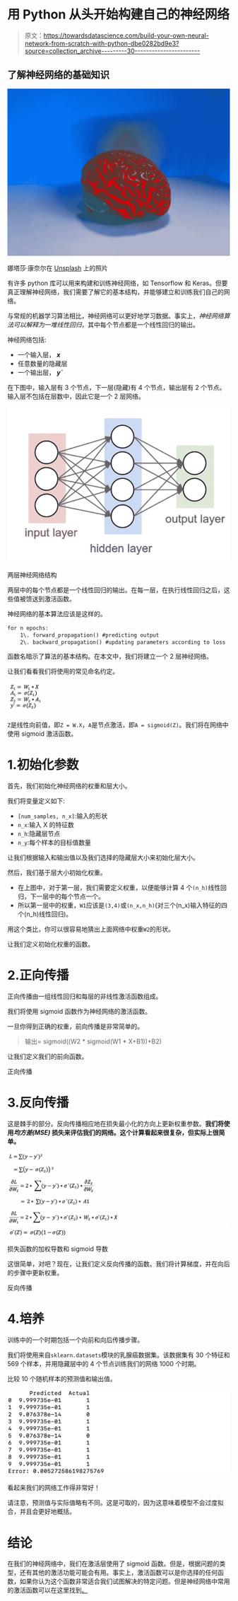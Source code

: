# 用 Python 从头开始构建自己的神经网络

> 原文：<https://towardsdatascience.com/build-your-own-neural-network-from-scratch-with-python-dbe0282bd9e3?source=collection_archive---------30----------------------->

## 了解神经网络的基础知识

![](img/ff491677b90e7ac49346bb353d4b8481.png)

娜塔莎·康奈尔在 [Unsplash](https://unsplash.com?utm_source=medium&utm_medium=referral) 上的照片

有许多 python 库可以用来构建和训练神经网络，如 Tensorflow 和 Keras。但要真正理解神经网络，我们需要了解它的基本结构，并能够建立和训练我们自己的网络。

与常规的机器学习算法相比，神经网络可以更好地学习数据。事实上，*神经网络算法可以解释为一堆线性回归*，其中每个节点都是一个线性回归的输出。

神经网络包括:

*   一个输入层， ***x***
*   任意数量的隐藏层
*   一个输出层， ***y`***

在下图中，输入层有 3 个节点，下一层(隐藏)有 4 个节点，输出层有 2 个节点。输入层不包括在层数中，因此它是一个 2 层网络。

![](img/720d19fc1add3e858400a5b28ad0ce1e.png)

两层神经网络结构

两层中的每个节点都是一个线性回归的输出。在每一层，在执行线性回归之后，这些值被馈送到激活函数。

神经网络的基本算法应该是这样的。

```
for n epochs:
    1\. forward_propagation() #predicting output
    2\. backward_propagation() #updating parameters according to loss
```

函数名暗示了算法的基本结构。在本文中，我们将建立一个 2 层神经网络。

让我们看看我们将使用的常见命名约定。

![](img/7dfd493a277c133aaa060266136e5da8.png)

`Z`是线性向前值，即`Z = W.X`，`A`是节点激活，即`A = sigmoid(Z)`。我们将在网络中使用 sigmoid 激活函数。

# 1.初始化参数

首先，我们初始化神经网络的权重和层大小。

我们将变量定义如下:

*   `[num_samples, n_x]`:输入的形状
*   `n_x`:输入 X 的特征数
*   `n_h`:隐藏层节点
*   `n_y`:每个样本的目标值数量

让我们根据输入和输出值以及我们选择的隐藏层大小来初始化层大小。

然后，我们基于层大小初始化权重。

*   在上图中，对于第一层，我们需要定义权重，以便能够计算 4 个`(n_h)`线性回归，下一层中的每个节点一个。
*   所以第一层中的权重，`W1`应该是`(3,4)`或`(n_x,n_h)`(对三个(n_x)输入特征的四个(n_h)线性回归)。

用这个类比，你可以很容易地猜出上面网络中权重`W2`的形状。

让我们定义初始化权重的函数。

# 2.正向传播

正向传播由一组线性回归和每层的非线性激活函数组成。

我们将使用 sigmoid 函数作为神经网络的激活函数。

一旦你得到正确的权重，前向传播是非常简单的。

> 输出= sigmoid((W2 * sigmoid(W1 * X+B1))+B2)

让我们定义我们的前向函数。

正向传播

# 3.反向传播

这是棘手的部分。反向传播相应地在损失最小化的方向上更新权重参数。**我们将使用*均方差(MSE)* 损失来评估我们的网络。这个计算看起来很复杂，但实际上很简单。**

![](img/04c3aaf1de5ef707f0911ecd76107d2b.png)![](img/6d9c418366b89b225d9c74bd271bac21.png)

损失函数的加权导数和 sigmoid 导数

这很简单，对吧？现在，让我们定义反向传播的函数。我们将计算梯度，并在向后的步骤中更新权重。

反向传播

# 4.培养

训练中的一个时期包括一个向前和向后传播步骤。

我们将使用来自`sklearn.datasets`模块的乳腺癌数据集。该数据集有 30 个特征和 569 个样本，并用隐藏层中的 4 个节点训练我们的网络 1000 个时期。

比较 10 个随机样本的预测值和输出值。

![](img/3df4e8cc5a9c85013fc6c643d23447ec.png)

看起来我们的网络工作得非常好！

请注意，预测值与实际值略有不同。这是可取的，因为这意味着模型不会过度拟合，并且会更好地概括。

# 结论

在我们的神经网络中，我们在激活层使用了 sigmoid 函数。但是，根据问题的类型，还有其他的激活功能可能会有用。事实上，激活函数可以是你选择的任何函数，如果你认为这个函数非常适合我们试图解决的特定问题。但是神经网络中常用的激活函数可以在这里找到[。](https://missinglink.ai/guides/neural-network-concepts/7-types-neural-network-activation-functions-right/)